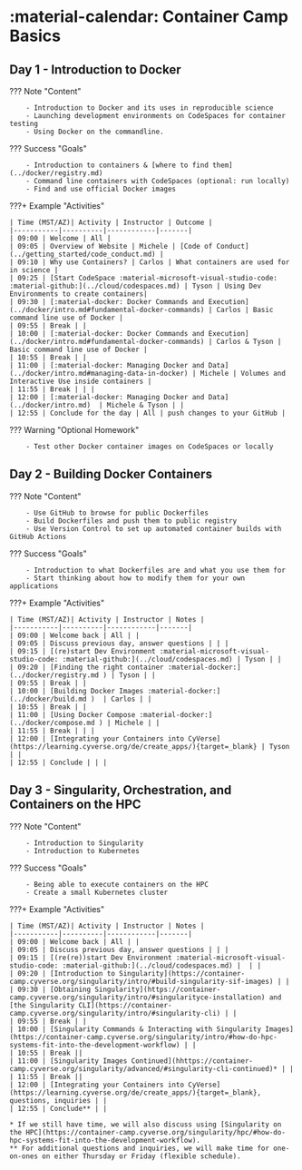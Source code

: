 # :material-calendar: Container Camp Basics

## Day 1 - Introduction to Docker

??? Note "Content"

        - Introduction to Docker and its uses in reproducible science 
        - Launching development environments on CodeSpaces for container testing
        - Using Docker on the commandline.

??? Success "Goals"

        - Introduction to containers & [where to find them](../docker/registry.md)
        - Command line containers with CodeSpaces (optional: run locally)
        - Find and use official Docker images

???+ Example "Activities"

    | Time (MST/AZ)| Activity | Instructor | Outcome | 
    |-----------|----------|------------|-------|
    | 09:00 | Welcome | All |
    | 09:05 | Overview of Website | Michele | [Code of Conduct](../getting_started/code_conduct.md) |
    | 09:10 | Why use Containers? | Carlos | What containers are used for in science |
    | 09:25 | [Start CodeSpace :material-microsoft-visual-studio-code: :material-github:](../cloud/codespaces.md) | Tyson | Using Dev Environments to create containers|
    | 09:30 | [:material-docker: Docker Commands and Execution](../docker/intro.md#fundamental-docker-commands) | Carlos | Basic command line use of Docker |
    | 09:55 | Break | |
    | 10:00 | [:material-docker: Docker Commands and Execution](../docker/intro.md#fundamental-docker-commands) | Carlos & Tyson | Basic command line use of Docker | 
    | 10:55 | Break | |
    | 11:00 | [:material-docker: Managing Docker and Data](../docker/intro.md#managing-data-in-docker) | Michele | Volumes and Interactive Use inside containers | 
    | 11:55 | Break | | |
    | 12:00 | [:material-docker: Managing Docker and Data](../docker/intro.md)  | Michele & Tyson | | 
    | 12:55 | Conclude for the day | All | push changes to your GitHub |

??? Warning "Optional Homework"

        - Test other Docker container images on CodeSpaces or locally

## Day 2 - Building Docker Containers

??? Note "Content"

        - Use GitHub to browse for public Dockerfiles
        - Build Dockerfiles and push them to public registry
        - Use Version Control to set up automated container builds with GitHub Actions

??? Success "Goals"

        - Introduction to what Dockerfiles are and what you use them for
        - Start thinking about how to modify them for your own applications

???+ Example "Activities"

    | Time (MST/AZ)| Activity | Instructor | Notes | 
    |-----------|----------|------------|-------|
    | 09:00 | Welcome back | All | |
    | 09:05 | Discuss previous day, answer questions | | |
    | 09:15 | [(re)start Dev Environment :material-microsoft-visual-studio-code: :material-github:](../cloud/codespaces.md) | Tyson | |
    | 09:20 | [Finding the right container :material-docker:](../docker/registry.md ) | Tyson | |
    | 09:55 | Break | |
    | 10:00 | [Building Docker Images :material-docker:](../docker/build.md )  | Carlos | |
    | 10:55 | Break | |
    | 11:00 | [Using Docker Compose :material-docker:](../docker/compose.md ) | Michele | | 
    | 11:55 | Break | | |
    | 12:00 | [Integrating your Containers into CyVerse](https://learning.cyverse.org/de/create_apps/){target=_blank} | Tyson | | 
    | 12:55 | Conclude | | |

## Day 3 - Singularity, Orchestration, and Containers on the HPC

??? Note "Content"

        - Introduction to Singularity
        - Introduction to Kubernetes

??? Success "Goals"

        - Being able to execute containers on the HPC
        - Create a small Kubernetes cluster

???+ Example "Activities"

    | Time (MST/AZ)| Activity | Instructor | Notes | 
    |-----------|----------|------------|-------|
    | 09:00 | Welcome back | All | |
    | 09:05 | Discuss previous day, answer questions | | |
    | 09:15 | [(re(re))start Dev Environment :material-microsoft-visual-studio-code: :material-github:](../cloud/codespaces.md) |  | |
    | 09:20 | [Introduction to Singularity](https://container-camp.cyverse.org/singularity/intro/#build-singularity-sif-images) | |
    | 09:30 | [Obtaining Singularity](https://container-camp.cyverse.org/singularity/intro/#singularityce-installation) and [the Singularity CLI](https://container-camp.cyverse.org/singularity/intro/#singularity-cli) | |
    | 09:55 | Break | |
    | 10:00 | [Singularity Commands & Interacting with Singularity Images](https://container-camp.cyverse.org/singularity/intro/#how-do-hpc-systems-fit-into-the-development-workflow) | |
    | 10:55 | Break ||
    | 11:00 | [Singularity Images Continued](hhttps://container-camp.cyverse.org/singularity/advanced/#singularity-cli-continued)* | |
    | 11:55 | Break ||
    | 12:00 | [Integrating your Containers into CyVerse](https://learning.cyverse.org/de/create_apps/){target=_blank}, questions, inquiries | |
    | 12:55 | Conclude** | |

    * If we still have time, we will also discuss using [Singularity on the HPC](https://container-camp.cyverse.org/singularity/hpc/#how-do-hpc-systems-fit-into-the-development-workflow).
    ** For additional questions and inquiries, we will make time for one-on-ones on either Thursday or Friday (flexible schedule).
